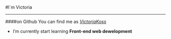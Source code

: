 #I`m Victoria
***
####on Github You can find me as [_VictoriaKoss_](https://github.com/VictoriaKoss/VictoriaKoss.git)
* I’m currently start learning **Front-end web dewelopment**


